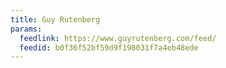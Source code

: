 ```yaml
---
title: Guy Rutenberg
params:
  feedlink: https://www.guyrutenberg.com/feed/
  feedid: b0f36f52bf59d9f198031f7a4eb48ede
---
```

